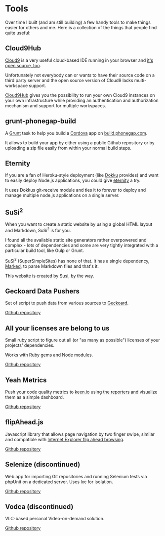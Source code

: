 <!-- ::Tools -->
# Tools
Over time I built (and am still building) a few handy tools to make things easier for others and me.
Here is a collection of the things that people find quite useful:


## Cloud9Hub
[Cloud9](http://c9.io) is a very useful cloud-based IDE running in your browser and [it's open source, too](https://github.com/ajaxorg/cloud9).

Unfortunately not everybody can or wants to have their source code on a third party server and the open source version of Cloud9 lacks multi-workspace support.

[Cloud9Hub](https://github.com/avgp/cloud9hub) gives you the possibility to run your own Cloud9 instances on your own infrastructure while providing an authentication and authorization mechanism and support for multiple workspaces.


## grunt-phonegap-build
A [Grunt](http://www.gruntjs.com) task to help you build a [Cordova](http://www.cordova.io) app on [build.phonegap.com](http://build.phonegap.com).

It allows to build your app by either using a public Github repository or by uploading a zip file easily from within your normal build steps.


## Eternity
If you are a fan of Heroku-style deployment (like [Dokku](https://github.com/progrium/dokku) provides) and want to easily deploy Node.js applications, you could give [eternity](https://github.com/avgp/eternity) a try.

It uses Dokkus git-receive module and ties it to forever to deploy and manage multiple node.js applications on a single server.


## SuSi<sup>2</sup>
When you want to create a static website by using a global HTML layout and Markdown, SuSi<sup>2</sup> is for you.

I found all the available static site generators rather overpowered and complex - lots of dependencies and some are very tightly integrated with a particular build tool, like Gulp or Grunt.  

SuSi<sup>2</sup> (SuperSimpleSites) has none of that. It has a single dependency, [Marked](), to parse Markdown files and that's it.

This website is created by Susi, by the way.


## Geckoard Data Pushers
Set of script to push data from various sources to [Geckoard](http://www.geckoboard.com).

[Github repository](https://github.com/martin-naumann/geckoboard-data-pushers)


## All your licenses are belong to us
Small ruby script to figure out all (or "as many as possible") licenses of your projects' dependencies.

Works with Ruby gems and Node modules.

[Github repository](https://github.com/martin-naumann/all-your-licenses)


## Yeah Metrics
Push your code quality metrics to [keen.io](http://www.keen.io) using [the reporters](https://github.com/avgp/yeah-metrics-reporters) and visualize them as a simple dashboard.

[Github repository](https://github.com/avgp/yeah-metrics)


## flipAhead.js
Javascript library that allows page navigation by two finger swipe, 
similar and compatible with [Internet Explorer flip ahead browsing](http://msdn.microsoft.com/en-us/library/ie/jj883726.aspx).

[Github repository](https://github.com/avgp/flipAhead.js)

## Selenize (discontinued)
Web app for importing Git repositories and running Selenium tests via phpUnit on a dedicated server.
Uses lxc for isolation.

[Github repository](https://github.com/avgp/selenize)

## Vodca (discontinued)
VLC-based personal Video-on-demand solution.

[Github repository](https://github.com/avgp/vodca)
